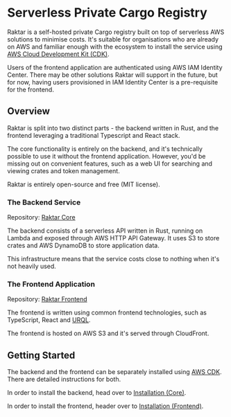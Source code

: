 Serverless Private Cargo Registry
=================================

Raktar is a self-hosted private Cargo registry built on top of serverless AWS solutions
to minimise costs. It's suitable for organisations who are already on AWS and familiar
enough with the ecosystem to install the service using
[AWS Cloud Development Kit (CDK)](https://aws.amazon.com/cdk/).

Users of the frontend application are authenticated using AWS IAM Identity Center.
There may be other solutions Raktar will support in the future, but for now,
having users provisioned in IAM Identity Center is a pre-requisite for the frontend.

## Overview

Raktar is split into two distinct parts - the backend written in Rust, and the frontend
leveraging a traditional Typescript and React stack.

The core functionality is entirely on the backend, and it's technically possible to use
it without the frontend application. However, you'd be missing out on convenient features,
such as a web UI for searching and viewing crates and token management.

Raktar is entirely open-source and free (MIT license).

### The Backend Service

Repository: [Raktar Core](https://github.com/raktar-registry/raktar)

The backend consists of a serverless API written in Rust, running on Lambda and exposed through
AWS HTTP API Gateway. It uses S3 to store crates and AWS DynamoDB to store application data.

This infrastructure means that the service costs close to nothing when it's not heavily used.

### The Frontend Application

Repository: [Raktar Frontend](https://github.com/raktar-registry/raktar-app)

The frontend is written using common frontend technologies, such as TypeScript, React
and [URQL](https://formidable.com/open-source/urql/).

The frontend is hosted on AWS S3 and it's served through CloudFront.

## Getting Started

The backend and the frontend can be separately installed using
[AWS CDK](https://aws.amazon.com/cdk/).
There are detailed instructions for both.

In order to install the backend, head over to [Installation (Core)](install-backend.md).

In order to install the frontend, header over to [Installation (Frontend)](install-frontend.md).